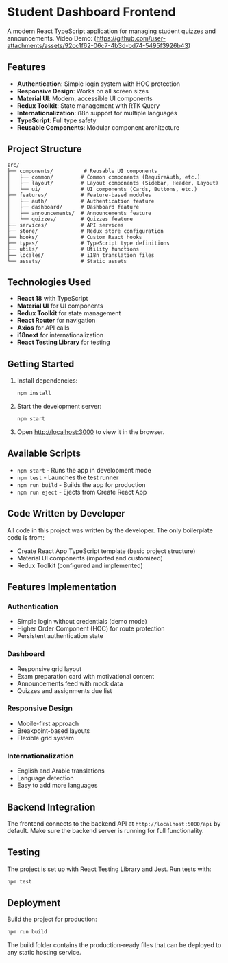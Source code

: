 # Student Dashboard Frontend

A modern React TypeScript application for managing student quizzes and announcements.
Video Demo:
(https://github.com/user-attachments/assets/92cc1f62-06c7-4b3d-bd74-5495f3926b43)

## Features

- **Authentication**: Simple login system with HOC protection
- **Responsive Design**: Works on all screen sizes
- **Material UI**: Modern, accessible UI components
- **Redux Toolkit**: State management with RTK Query
- **Internationalization**: i18n support for multiple languages
- **TypeScript**: Full type safety
- **Reusable Components**: Modular component architecture

## Project Structure

```
src/
├── components/          # Reusable UI components
│   ├── common/         # Common components (RequireAuth, etc.)
│   ├── layout/         # Layout components (Sidebar, Header, Layout)
│   └── ui/             # UI components (Cards, Buttons, etc.)
├── features/           # Feature-based modules
│   ├── auth/           # Authentication feature
│   ├── dashboard/      # Dashboard feature
│   ├── announcements/  # Announcements feature
│   └── quizzes/        # Quizzes feature
├── services/           # API services
├── store/              # Redux store configuration
├── hooks/              # Custom React hooks
├── types/              # TypeScript type definitions
├── utils/              # Utility functions
├── locales/            # i18n translation files
└── assets/             # Static assets
```

## Technologies Used

- **React 18** with TypeScript
- **Material UI** for UI components
- **Redux Toolkit** for state management
- **React Router** for navigation
- **Axios** for API calls
- **i18next** for internationalization
- **React Testing Library** for testing

## Getting Started

1. Install dependencies:
   ```bash
   npm install
   ```

2. Start the development server:
   ```bash
   npm start
   ```

3. Open [http://localhost:3000](http://localhost:3000) to view it in the browser.

## Available Scripts

- `npm start` - Runs the app in development mode
- `npm test` - Launches the test runner
- `npm run build` - Builds the app for production
- `npm run eject` - Ejects from Create React App

## Code Written by Developer

All code in this project was written by the developer. The only boilerplate code is from:
- Create React App TypeScript template (basic project structure)
- Material UI components (imported and customized)
- Redux Toolkit (configured and implemented)

## Features Implementation

### Authentication
- Simple login without credentials (demo mode)
- Higher Order Component (HOC) for route protection
- Persistent authentication state

### Dashboard
- Responsive grid layout
- Exam preparation card with motivational content
- Announcements feed with mock data
- Quizzes and assignments due list

### Responsive Design
- Mobile-first approach
- Breakpoint-based layouts
- Flexible grid system

### Internationalization
- English and Arabic translations
- Language detection
- Easy to add more languages

## Backend Integration

The frontend connects to the backend API at `http://localhost:5000/api` by default. Make sure the backend server is running for full functionality.

## Testing

The project is set up with React Testing Library and Jest. Run tests with:
```bash
npm test
```

## Deployment

Build the project for production:
```bash
npm run build
```

The build folder contains the production-ready files that can be deployed to any static hosting service.
